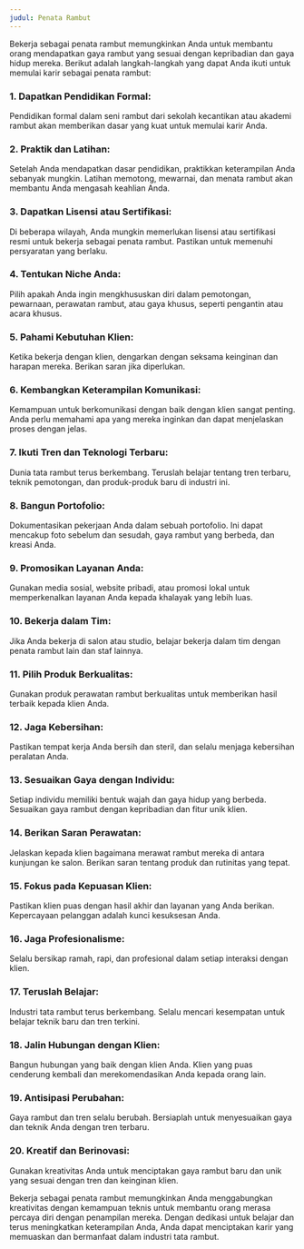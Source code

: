 ```yaml
---
judul: Penata Rambut
---
```


Bekerja sebagai penata rambut memungkinkan Anda untuk membantu orang mendapatkan gaya rambut yang sesuai dengan kepribadian dan gaya hidup mereka. Berikut adalah langkah-langkah yang dapat Anda ikuti untuk memulai karir sebagai penata rambut:

### 1. **Dapatkan Pendidikan Formal:**
Pendidikan formal dalam seni rambut dari sekolah kecantikan atau akademi rambut akan memberikan dasar yang kuat untuk memulai karir Anda.

### 2. **Praktik dan Latihan:**
Setelah Anda mendapatkan dasar pendidikan, praktikkan keterampilan Anda sebanyak mungkin. Latihan memotong, mewarnai, dan menata rambut akan membantu Anda mengasah keahlian Anda.

### 3. **Dapatkan Lisensi atau Sertifikasi:**
Di beberapa wilayah, Anda mungkin memerlukan lisensi atau sertifikasi resmi untuk bekerja sebagai penata rambut. Pastikan untuk memenuhi persyaratan yang berlaku.

### 4. **Tentukan Niche Anda:**
Pilih apakah Anda ingin mengkhususkan diri dalam pemotongan, pewarnaan, perawatan rambut, atau gaya khusus, seperti pengantin atau acara khusus.

### 5. **Pahami Kebutuhan Klien:**
Ketika bekerja dengan klien, dengarkan dengan seksama keinginan dan harapan mereka. Berikan saran jika diperlukan.

### 6. **Kembangkan Keterampilan Komunikasi:**
Kemampuan untuk berkomunikasi dengan baik dengan klien sangat penting. Anda perlu memahami apa yang mereka inginkan dan dapat menjelaskan proses dengan jelas.

### 7. **Ikuti Tren dan Teknologi Terbaru:**
Dunia tata rambut terus berkembang. Teruslah belajar tentang tren terbaru, teknik pemotongan, dan produk-produk baru di industri ini.

### 8. **Bangun Portofolio:**
Dokumentasikan pekerjaan Anda dalam sebuah portofolio. Ini dapat mencakup foto sebelum dan sesudah, gaya rambut yang berbeda, dan kreasi Anda.

### 9. **Promosikan Layanan Anda:**
Gunakan media sosial, website pribadi, atau promosi lokal untuk memperkenalkan layanan Anda kepada khalayak yang lebih luas.

### 10. **Bekerja dalam Tim:**
Jika Anda bekerja di salon atau studio, belajar bekerja dalam tim dengan penata rambut lain dan staf lainnya.

### 11. **Pilih Produk Berkualitas:**
Gunakan produk perawatan rambut berkualitas untuk memberikan hasil terbaik kepada klien Anda.

### 12. **Jaga Kebersihan:**
Pastikan tempat kerja Anda bersih dan steril, dan selalu menjaga kebersihan peralatan Anda.

### 13. **Sesuaikan Gaya dengan Individu:**
Setiap individu memiliki bentuk wajah dan gaya hidup yang berbeda. Sesuaikan gaya rambut dengan kepribadian dan fitur unik klien.

### 14. **Berikan Saran Perawatan:**
Jelaskan kepada klien bagaimana merawat rambut mereka di antara kunjungan ke salon. Berikan saran tentang produk dan rutinitas yang tepat.

### 15. **Fokus pada Kepuasan Klien:**
Pastikan klien puas dengan hasil akhir dan layanan yang Anda berikan. Kepercayaan pelanggan adalah kunci kesuksesan Anda.

### 16. **Jaga Profesionalisme:**
Selalu bersikap ramah, rapi, dan profesional dalam setiap interaksi dengan klien.

### 17. **Teruslah Belajar:**
Industri tata rambut terus berkembang. Selalu mencari kesempatan untuk belajar teknik baru dan tren terkini.

### 18. **Jalin Hubungan dengan Klien:**
Bangun hubungan yang baik dengan klien Anda. Klien yang puas cenderung kembali dan merekomendasikan Anda kepada orang lain.

### 19. **Antisipasi Perubahan:**
Gaya rambut dan tren selalu berubah. Bersiaplah untuk menyesuaikan gaya dan teknik Anda dengan tren terbaru.

### 20. **Kreatif dan Berinovasi:**
Gunakan kreativitas Anda untuk menciptakan gaya rambut baru dan unik yang sesuai dengan tren dan keinginan klien.

Bekerja sebagai penata rambut memungkinkan Anda menggabungkan kreativitas dengan kemampuan teknis untuk membantu orang merasa percaya diri dengan penampilan mereka. Dengan dedikasi untuk belajar dan terus meningkatkan keterampilan Anda, Anda dapat menciptakan karir yang memuaskan dan bermanfaat dalam industri tata rambut.